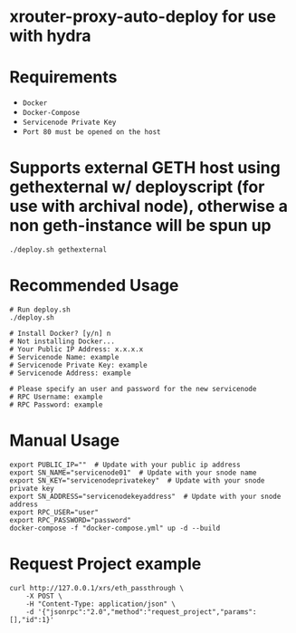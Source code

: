 # xrouter-proxy-auto-deploy for use with hydra

# Requirements
- `Docker`
- `Docker-Compose`
- `Servicenode Private Key`
- `Port 80 must be opened on the host`

# Supports external GETH host using gethexternal w/ deployscript (for use with archival node), otherwise a non geth-instance will be spun up
```
./deploy.sh gethexternal
```

# Recommended Usage
```
# Run deploy.sh
./deploy.sh

# Install Docker? [y/n] n
# Not installing Docker...
# Your Public IP Address: x.x.x.x
# Servicenode Name: example
# Servicenode Private Key: example
# Servicenode Address: example

# Please specify an user and password for the new servicenode
# RPC Username: example
# RPC Password: example
```

# Manual Usage
```
export PUBLIC_IP=""  # Update with your public ip address
export SN_NAME="servicenode01"  # Update with your snode name
export SN_KEY="servicenodeprivatekey"  # Update with your snode private key
export SN_ADDRESS="servicenodekeyaddress"  # Update with your snode address
export RPC_USER="user"
export RPC_PASSWORD="password"
docker-compose -f "docker-compose.yml" up -d --build
```

# Request Project example
```
curl http://127.0.0.1/xrs/eth_passthrough \
    -X POST \
    -H "Content-Type: application/json" \
    -d '{"jsonrpc":"2.0","method":"request_project","params": [],"id":1}'
```
